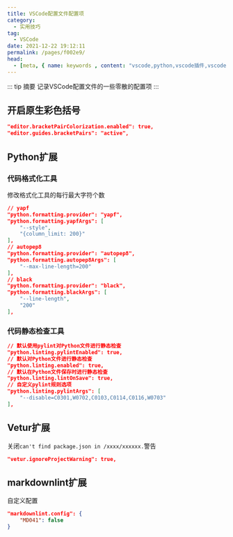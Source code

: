 ```yaml
---
title: VSCode配置文件配置项
category: 
  - 实用技巧
tag: 
  - VSCode
date: 2021-12-22 19:12:11
permalink: /pages/f002e9/
head:
  - [meta, { name: keywords , content: "vscode,python,vscode插件,vscode配置" }]
---
```


::: tip 摘要
记录VSCode配置文件的一些零散的配置项
:::

<!-- more -->

## 开启原生彩色括号

```json
"editor.bracketPairColorization.enabled": true,
"editor.guides.bracketPairs": "active",
```

## Python扩展

### 代码格式化工具

修改格式化工具的每行最大字符个数

```json
// yapf
"python.formatting.provider": "yapf",
"python.formatting.yapfArgs": [
    "--style",
    "{column_limit: 200}"
],
// autopep8
"python.formatting.provider": "autopep8",
"python.formatting.autopep8Args": [
    "--max-line-length=200"
],
// black
"python.formatting.provider": "black",
"python.formatting.blackArgs": [
    "--line-length",
    "200"
],
```

### 代码静态检查工具

```json
// 默认使用pylint对Python文件进行静态检查
"python.linting.pylintEnabled": true,
// 默认对Python文件进行静态检查
"python.linting.enabled": true,
// 默认在Python文件保存时进行静态检查
"python.linting.lintOnSave": true,
// 自定义pylint规则选项
"python.linting.pylintArgs": [
    "--disable=C0301,W0702,C0103,C0114,C0116,W0703"
],
```

## Vetur扩展

关闭`can't find package.json in /xxxx/xxxxxx.`警告

```json
"vetur.ignoreProjectWarning": true,
```

## markdownlint扩展

自定义配置

```json
"markdownlint.config": {
    "MD041": false
}
```
